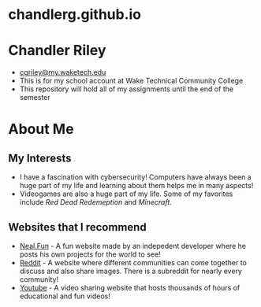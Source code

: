 # chandlerg.github.io

# Chandler Riley
+ cgriley@my.waketech.edu
+ This is for my school account at Wake Technical Community College
+ This repository will hold all of my assignments until the end of the semester  

# About Me
## My Interests
+ I have a fascination with cybersecurity! Computers have always been a huge part of my life and learning about them helps me in many aspects!
+ Videogames are also a huge part of my life. Some of my favorites include *Red Dead Redemeption* and *Minecraft*.
## Websites that I recommend 
+ [Neal.Fun](www.neal.fun) - A fun website made by an indepedent developer where he posts his own projects for the world to see!
+ [Reddit](www.reddit.com) - A website where different communities can come together to discuss and also share images. There is a subreddit for nearly every community!
+ [Youtube](www.youtube.com) - A video sharing website that hosts thousands of hours of educational and fun videos!


